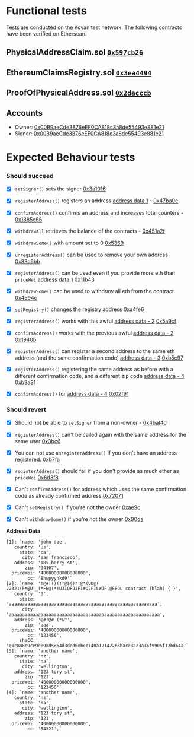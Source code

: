 # Functional tests
Tests are conducted on the Kovan test network. The following contracts have been verified on Etherscan.

## PhysicalAddressClaim.sol [`0x597cb26`](https://kovan.etherscan.io/address/0x597cb26b0dadd5361bf4a544eea571405f0f7d82#code)
## EthereumClaimsRegistry.sol [`0x3ea4494`](https://kovan.etherscan.io/address/0x3ea4494de0f892359544ef1322edef389db15bbf#code)
## ProofOfPhysicalAddress.sol [`0x2dacccb`](https://kovan.etherscan.io/address/0x2dacccbea6443f43a2c96ab66d35ac3266f90145#code)

## Accounts

- Owner: [0x00B9aeCde3876eEF0CA818c3a8de55493e881e21](https://kovan.etherscan.io/address/0x00B9aeCde3876eEF0CA818c3a8de55493e881e21)
- Signer: [0x00B9aeCde3876eEF0CA818c3a8de55493e881e21](https://kovan.etherscan.io/address/0x00B9aeCde3876eEF0CA818c3a8de55493e881e21)

# Expected Behaviour tests

### Should succeed

- [x] `setSigner()` sets the signer [0x3a1016](https://kovan.etherscan.io/tx/0x3a1016d95846b9564716bb7d90ebdc3e46e29beabef385e3531eaf46991f5ed5)
- [x] `registerAddress()` registers an address [address data 1](1) - [0x47ba0e](https://kovan.etherscan.io/tx/0x47ba0e18f27e06875da6d3fd3b46d20f9091b707616ce2c53ff4b7cb97b9af6e)
- [x] `confirmAddress()` confirms an address and increases total counters - [0x1885e66](https://kovan.etherscan.io/tx/0x1885e665506d0092f041bc07b91bafcb67c690986aed1bfc06769d589716f5d5)
- [x] `withdrawAll` retrieves the balance of the contracts - [0x451a2f](https://kovan.etherscan.io/tx/0x451a2f1dda9be7c9815517b84878dc0080cf2672ee92c01fcef9cdb615488f59)
- [x] `withdrawSome()` with amount set to 0 [0x5369](https://kovan.etherscan.io/tx/0x5369bd68c4cc6bacadfd54822ed74b96bd12fec27ba83af779f5c41933485e7b)
- [x] `unregisterAddress()` can be used to remove your own address [0x83c6bb](https://kovan.etherscan.io/tx/0x83c6bb517cdeb849f334a5c83a1e880c80dace86dde139071588196a4072be0f)
- [x] `registerAddress()` can be used even if you provide more eth than `priceWei` [address data 1](1) [0x11b43](https://kovan.etherscan.io/tx/0x11b43b9a39bf33ef208e696b807c8c2241902c88a374fa37dd0635c0292a4e0d)
- [x] `withdrawSome()` can be used to withdraw all eth from the contract [0x4594c](https://kovan.etherscan.io/tx/0x4594cb3d5e561d57f386875a39f36eb1e92ff3edfe778bb4655083ec692b1c29)
- [x] `setRegistry()` changes the registry address [0xa4fe6](https://kovan.etherscan.io/tx/0xa4fe64f24c0cf13ac6c95101b7948492070814ba966278ee01310237af64a00c)
- [x] `registerAddress()` works with this awful [address data - 2](2) [0x5a9cf](https://kovan.etherscan.io/tx/0x5a9cf64b39775929691897b1ebf89a699e960972ec90e23b9c916f2986e79a74)
- [x] `confirmAddress()` works with the previous awful [address data - 2](2) [0x1940b](https://kovan.etherscan.io/tx/0x1940b76fb3f716cbeb5de40587abd1234e173bb9ed9415ce230fed2d01fa2987)
- [x] `registerAddress()` can register a second address to the same eth address (and the same confirmation code) [address data - 3](3) [0xb5c97](https://kovan.etherscan.io/tx/0xb5c97b8baba4881b8b60747079eaa09afe58cea820e8d57ba0b5aec8136c2bf5)
- [x] `registerAddress()` registering the same address as before with a different confirmation code, and a different zip code [address data - 4](4) [0xb3a31](https://kovan.etherscan.io/tx/0xb3a318d50cb59868d589f7cb1ffa0dfb63d90b13f8272f6b4ba12e3b6461255f)
- [x] `confirmAddress()` for [address data - 4](4) [0x02f91](https://kovan.etherscan.io/tx/0x02f91483ebf23400ed7ff43d43ee680138164c99784398816b9b1cc67b46fffc)


### Should revert

- [x] Should not be able to `setSigner` from a non-owner - [0x4baf4d](https://kovan.etherscan.io/tx/0x4baf4d7003ef696586811482efc2b71bb5319537246f254dacf115bc6d739e8d)
- [x] `registerAddress()` can't be called again with the same address for the same user [0x3bc6](https://kovan.etherscan.io/tx/0x3bc6e6281e17fb757c8c76bb641f998f9a098ff393e3ee568e1402db9e198d76)
- [x] You can not use `unregisterAddress()` if you don't have an address registered. [0xb7fa](https://kovan.etherscan.io/tx/0xb7fa66f760090be041eacd9b7ea3f170fa427e8494069218ad5b25548110d3ab)
- [x] `registerAddress()` should fail if you don't provide as much ether as `priceWei` [0x6d3f8](https://kovan.etherscan.io/tx/0x6d3f38431f517cbbd3144ee8e5e5a879a5ae0737984e0b968467ada19ebdcd8c)
- [x] Can't `confirmAddress()` for address which uses the same confirmation code as already confirmed address [0x72071](https://kovan.etherscan.io/tx/0x7207164553cd57f6179bed06d2689a308f1aa8c81d7a28c7e197729788f2b2e2)
- [x] Can't `setRegistry()` if you're not the owner [0xae9c](https://kovan.etherscan.io/tx/0xae9c42313de058ad10cbb4fb03da369b04ab4ecc583d9d70d5d1af8f5a9ee425)
- [x] Can't `withdrawSome()` if you're not the owner [0x90da](https://kovan.etherscan.io/tx/0x90da3d9e5e03a18dbed2a1e0d7dbfb80cdef6e0aad631c1fd9d86cccef7e072f)


__Address Data__
```
[1]: `name: 'john doe', 
   country: 'us', 
     state: 'ca', 
      city: 'san francisco', 
   address: '185 berry st', 
       zip: '94107', 
  priceWei: '40000000000000000', 
        cc: '8hwpyynkd9'`
[2]: `name: '!@#!()(!*@$()*!@*(UD@( 22321(F*@U!_(*FH@(*!UJIOFJJFI#QJFILWJF(@EEOL contract (blah) { }',
   country: '3',
     state: 'aaaaaaaaaaaaaaaaaaaaaaaaaaaaaaaaaaaaaaaaaaaaaaaaaaaaaaaa',
      city: 'aaaaaaaaaaaaaaaaaaaaaaaaaaaaaaaaaaaaaaaaaaaaaaaaaaaaaaaaa',
   address: '@#!@# (*&^',
       zip: 'aaa',
  priceWei: '40000000000000000',
        cc: '123456',
     shaCC: '0xc888c9ce9e098d5864d3ded6ebcc140a12142263bace3a23a36f9905f12bd64a'`
[3]: `name: 'another name',
   country: 'nz',
     state: 'na',
      city: 'wellington',
   address: '123 tory st',
       zip: '123',
  priceWei: '40000000000000000',
        cc: '123456'`
[4]: `name: 'another name',
   country: 'nz',
     state: 'na',
      city: 'wellington',
   address: '123 tory st',
       zip: '321',
  priceWei: '40000000000000000',
        cc: '54321',`
  ```